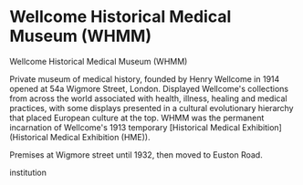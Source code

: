 



# Wellcome Historical Medical Museum (WHMM)


Wellcome Historical Medical Museum (WHMM)

Private museum of medical history, founded by Henry Wellcome in 1914 opened at 54a Wigmore Street, London. Displayed Wellcome's collections from across the world associated with health, illness, healing and medical practices, with some displays presented in a cultural evolutionary hierarchy that placed European culture at the top. WHMM was the permanent incarnation of Wellcome's 1913 temporary [Historical Medical Exhibition](Historical Medical Exhibition (HME)).

Premises at Wigmore street until 1932, then moved to Euston Road.

institution